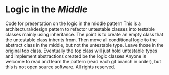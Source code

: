 # Logic in the *Middle*
Code for presentation on the logic in the middle pattern
This is a architectural/design pattern to refactor untestable classes into testable classes mainly using inheritance.
The point is to create an empty class that the untestable class inherits from. Then move all conditional logic to the abstract class in the middle, but not the untestable type. Leave those in the original top class. Eventually the top class will just hold untestable types and implement abstractions created be the logic classes
Anyone is welcome to read and learn the pattern (read each git branch in order), but this is not open source software. All rights reserved.
